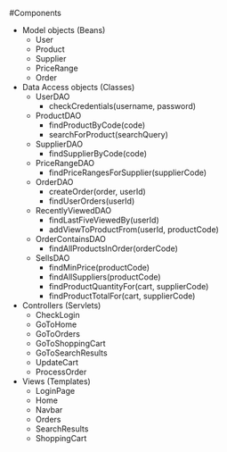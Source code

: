 #Components
- Model objects (Beans)
  * User
  * Product
  * Supplier
  * PriceRange
  * Order
- Data Access objects (Classes)
  * UserDAO
    * checkCredentials(username, password)
  * ProductDAO
    * findProductByCode(code)
    * searchForProduct(searchQuery)
  * SupplierDAO
    * findSupplierByCode(code)
  * PriceRangeDAO
    * findPriceRangesForSupplier(supplierCode)
  * OrderDAO
    * createOrder(order, userId)
    * findUserOrders(userId)
  * RecentlyViewedDAO
    * findLastFiveViewedBy(userId)
    * addViewToProductFrom(userId, productCode)
  * OrderContainsDAO
    * findAllProductsInOrder(orderCode)
  * SellsDAO
    * findMinPrice(productCode)
    * findAllSuppliers(productCode)
    * findProductQuantityFor(cart, supplierCode)
    * findProductTotalFor(cart, supplierCode)
- Controllers (Servlets)
  * CheckLogin
  * GoToHome
  * GoToOrders
  * GoToShoppingCart
  * GoToSearchResults
  * UpdateCart
  * ProcessOrder
- Views (Templates)
  * LoginPage
  * Home
  * Navbar
  * Orders
  * SearchResults
  * ShoppingCart

